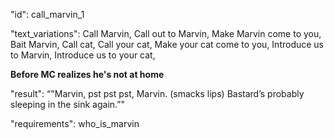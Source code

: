 "id": call_marvin_1

"text_variations":
Call Marvin, Call out to Marvin, Make Marvin come to you, Bait Marvin, Call cat, Call your cat, Make your cat come to you, Introduce us to Marvin, Introduce us to your cat,

**Before MC realizes he's not at home**

"result":
“"Marvin, pst pst pst, Marvin. (smacks lips) Bastard’s probably sleeping in the sink again.”"

"requirements": who_is_marvin